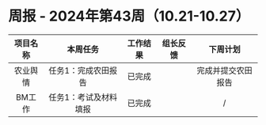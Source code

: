 
# 周报 - 2024年第43周（10.21-10.27）


|  项目名称  | 本周任务 | 工作结果 | 组长反馈 |  下周计划| 
|:----------:|:--------:|:--------:|:--------:|:--------:|
|  农业舆情       | 任务1：完成农田报告    | 已完成      |       |     完成并提交农田报告  |
|  BM工作       | 任务1：考试及材料填报    | 已完成      |       |     /  |
